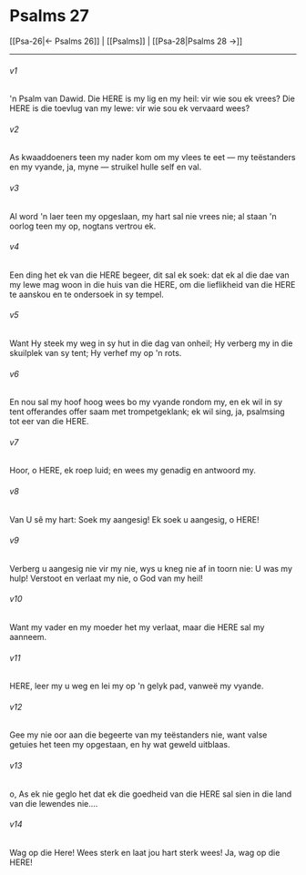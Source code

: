 # Psalms 27

[[Psa-26|← Psalms 26]] | [[Psalms]] | [[Psa-28|Psalms 28 →]]
***

###### v1
'n Psalm van Dawid. Die HERE is my lig en my heil: vir wie sou ek vrees? Die HERE is die toevlug van my lewe: vir wie sou ek vervaard wees? 
###### v2
As kwaaddoeners teen my nader kom om my vlees te eet — my teëstanders en my vyande, ja, myne — struikel hulle self en val. 
###### v3
Al word 'n laer teen my opgeslaan, my hart sal nie vrees nie; al staan 'n oorlog teen my op, nogtans vertrou ek. 
###### v4
Een ding het ek van die HERE begeer, dit sal ek soek: dat ek al die dae van my lewe mag woon in die huis van die HERE, om die lieflikheid van die HERE te aanskou en te ondersoek in sy tempel. 
###### v5
Want Hy steek my weg in sy hut in die dag van onheil; Hy verberg my in die skuilplek van sy tent; Hy verhef my op 'n rots. 
###### v6
En nou sal my hoof hoog wees bo my vyande rondom my, en ek wil in sy tent offerandes offer saam met trompetgeklank; ek wil sing, ja, psalmsing tot eer van die HERE. 
###### v7
Hoor, o HERE, ek roep luid; en wees my genadig en antwoord my. 
###### v8
Van U sê my hart: Soek my aangesig! Ek soek u aangesig, o HERE! 
###### v9
Verberg u aangesig nie vir my nie, wys u kneg nie af in toorn nie: U was my hulp! Verstoot en verlaat my nie, o God van my heil! 
###### v10
Want my vader en my moeder het my verlaat, maar die HERE sal my aanneem. 
###### v11
HERE, leer my u weg en lei my op 'n gelyk pad, vanweë my vyande. 
###### v12
Gee my nie oor aan die begeerte van my teëstanders nie, want valse getuies het teen my opgestaan, en hy wat geweld uitblaas. 
###### v13
o, As ek nie geglo het dat ek die goedheid van die HERE sal sien in die land van die lewendes nie.... 
###### v14
Wag op die Here! Wees sterk en laat jou hart sterk wees! Ja, wag op die HERE! 
